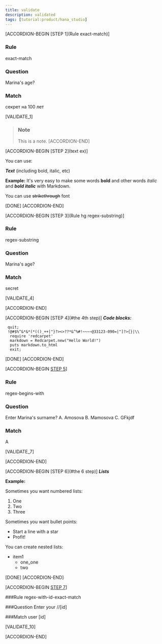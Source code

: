 ```yaml
---
title: validate
description: validated
tags: [tutorial:product/hana_studio]
---
```


[ACCORDION-BEGIN [STEP 1](Rule exact-match)]

### Rule
exact-match

### Question
Marina's age?

### Match
секрет на 100 лет

[VALIDATE_1]

>### Note
>This is a note. 
[ACCORDION-END] 

[ACCORDION-BEGIN [STEP 2](text ex)]

You can use:

***Text*** (including bold, italic, etc)

  **Example:** 
It's very easy to make some words **bold** and other words *italic* and ***bold italic*** with Markdown.

You can use ~~strikethrough~~ font

[DONE]
[ACCORDION-END] 

[ACCORDION-BEGIN [STEP 3](Rule hg regex-substring)]

### Rule
regex-substring

### Question
Marina's age?

### Match
secret

[VALIDATE_4]

[ACCORDION-END] 

[ACCORDION-BEGIN [STEP 4](#the 4th step)]
***Code blocks:***

```markup
 quit;
 !@#$%^&*&*(*(()_++|"}?><>??*&^%#!~~~~@33123-090=|"]?>{}|\\
  require 'redcarpet'
  markdown = Redcarpet.new("Hello World!")
  puts markdown.to_html
  exit;
```

[DONE]
[ACCORDION-END]

[ACCORDION-BEGIN [STEP 5](regex-begins-with)]
### Rule
regex-begins-with

### Question
Enter Marina's surname?
A. Amosova
B. Mamosova
C. GFkjdf

### Match
A

[VALIDATE_7]

[ACCORDION-END] 

[ACCORDION-BEGIN [STEP 6](#the 6 step)]
***Lists***

  **Example:** 
  
Sometimes you want numbered lists:

1. One
2. Two 
3. Three

Sometimes you want bullet points:

* Start a line with a star
* Profit!

You can create nested lists: 

* item1
    * one_one
    * two

[DONE]
[ACCORDION-END]

[ACCORDION-BEGIN [STEP 7](#regex-with-id-exact-match)]

###Rule
regex-with-id-exact-match

###Question
Enter your  //[id] 

###Match
user [id]

[VALIDATE_10]

[ACCORDION-END] 





